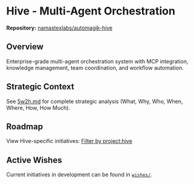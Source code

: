 # Hive - Multi-Agent Orchestration

**Repository:** [namastexlabs/automagik-hive](https://github.com/namastexlabs/automagik-hive)

## Overview

Enterprise-grade multi-agent orchestration system with MCP integration, knowledge management, team coordination, and workflow automation.

## Strategic Context

See [5w2h.md](5w2h.md) for complete strategic analysis (What, Why, Who, When, Where, How, How Much).

## Roadmap

View Hive-specific initiatives: [Filter by project:hive](https://github.com/orgs/namastexlabs/projects/1/views/3?filterQuery=project%3Ahive)

## Active Wishes

Current initiatives in development can be found in [`wishes/`](wishes/).
